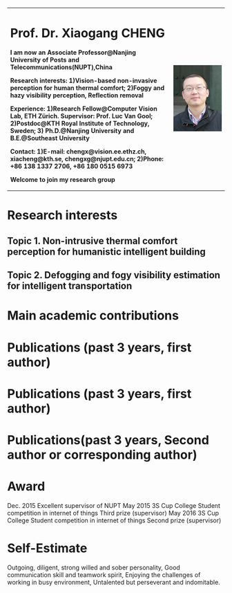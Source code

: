 
<table border="0">
  <tr>
    <td width="75%">
      <h1>Prof. Dr. Xiaogang CHENG</h1>
      <p><b>I am now an Associate Professor@Nanjing University of Posts and Telecommunications(NUPT),China</b></p>
      <p><b>Research interests: 1)Vision-based non-invasive perception for human thermal comfort; 2)Foggy and hazy visibility perception, Reflection removal</b></p>
      <p><b>Experience: 1)Research Fellow@Computer Vision Lab, ETH Zürich. Supervisor: Prof. Luc Van Gool; 2)Postdoc@KTH Royal Institute of Technology, Sweden; 3) Ph.D.@Nanjing University and B.E.@Southeast University</b></p>
      <p><b>Contact: 1)E-mail: chengx@vision.ee.ethz.ch, xiacheng@kth.se, chengxg@njupt.edu.cn; 2)Phone: +86 138 1337 2706, +86 180 0515 6973</b></p>
      <p><b>Welcome to join my research group</b></p>
    </td>
    <td width="25%">
      <img src="/chengxg-portrait.jpg" width="100%">      
    </td>
  </tr>
</table>

# Research interests

  ## Topic 1. Non-intrusive thermal comfort perception for humanistic intelligent building
  
  ## Topic 2. Defogging and fogy visibility estimation for intelligent transportation

# Main academic contributions


# Publications (past 3 years, first author)

# Publications (past 3 years, first author)

# Publications(past 3 years, Second author or corresponding author)

# Award
Dec.	2015 	Excellent supervisor of NUPT
May	2015		3S Cup College Student competition in internet of things			Third prize (supervisor)
May	2016		3S Cup College Student competition in internet of things 			Second prize (supervisor)
# Self-Estimate
Outgoing, diligent, strong willed and sober personality, Good communication skill and teamwork spirit, Enjoying the challenges of working in busy environment, Untalented but perseverant and indomitable.
